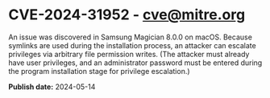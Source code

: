 # CVE-2024-31952 - cve@mitre.org

An issue was discovered in Samsung Magician 8.0.0 on macOS. Because symlinks are used during the installation process, an attacker can escalate privileges via arbitrary file permission writes. (The attacker must already have user privileges, and an administrator password must be entered during the program installation stage for privilege escalation.)

**Publish date:** 2024-05-14
